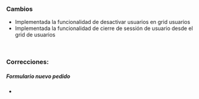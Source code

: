 <h3>Cambios</h3>
<ul>
    <li>Implementada la funcionalidad de desactivar usuarios en grid usuarios</li>
    <li>Implementada la funcionalidad de cierre de sessión de usuario desde el grid de usuarios</li>
</ul>

</br>

<h3>Correcciones:</h3>

<h5>Formulario nuevo pedido</h5>
<ul>
    <li></li>

</ul>